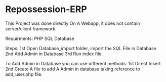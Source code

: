 # Repossession-ERP

This Project was done directly On A Webapp, it does not contain server/client framework.

Requirments:
PHP
SQL Database

Steps:
1st Open Database_import folder, import the SQL File in Database
2nd Add Admin in Database
3rd Run index file.

To Add Admin in Database you can use different methods:
1st Direct Insert
2nd Create A file to add A Admin in database taking reference to add_user.php file.